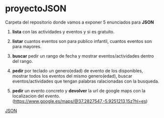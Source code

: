 # proyectoJSON

Carpeta del repositorio donde vamos a exponer 5 enunciados para **JSON**

1. **lista** con las actividades y eventos y si es gratuito.

2. **listar** cuantos eventos son para publico infantil, cuantos eventos son para mayores.

3. **buscar** pedir un rango de fecha y mostrar eventos/actividades dentro del rango.

4. **pedir** por teclado un genero(edad) de evento de los disponibles, mostrar todos los eventos del mismo genero(edad), buscar eventos/actividades que tengan palabras ralacionadas con la busqueda.

5. **pedir** un evento concreto y **devolver** la url de google maps con la localizacion del evento.
	(https://www.google.es/maps/@37.2827547,-5.9251213,15z?hl=es)	

[JSON](https://datos.madrid.es/portal/site/egob/menuitem.c05c1f754a33a9fbe4b2e4b284f1a5a0/?vgnextoid=57be24206a91b510VgnVCM2000001f4a900aRCRD&vgnextchannel=374512b9ace9f310VgnVCM100000171f5a0aRCRD&vgnextfmt=default)
